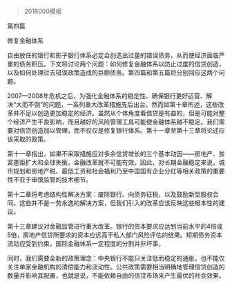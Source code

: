 # 
> 2018000模板


第四篇

修复金融体系




自由放任的银行和影子银行体系必定会创造出过量的错误债务，从而使经济面临严重的债务积压。下文将讨论两个问题：如何修复金融体系以防止过度的信贷创造，以及如何处理过去错误政策造成的巨额债务。第四篇和第五篇将分别回应这两个问题。

2007—2008年危机之后，为强化金融体系的稳定性、确保银行更好运营、解决“大而不倒”的问题，一系列重大改革措施先后出台。然而如第十章所述，这些改革并不足以创造更加稳定的经济。虽然从个体角度看借贷是有益的，但是可能对整个经济产生不良影响，而且越好的风险管理工具可能使金融体系越不稳定。我们需要对信贷创造加以管理，而不仅仅是修复银行体系。第十一章至第十三章将论述应该采取的政策。

第十一章指出，如果不采取措施应对多余信贷增长的三个基本动因——房地产、贫富差距扩大和全球失衡，金融改革就不可能有效。因此，对长期金融稳定来说，城市规划和房地产税、最低工资和社会福利乃至中国国有企业分红等相关政策的重要性不亚于审慎监管的技术细节。

第十二章将考虑结构性解决方案：废除银行、向债务征税，以及鼓励新型股权合同。这些并不是一劳永逸的解决方案，但我们引入的改革应该反映这些根本性的建议。

第十三章建议对金融监管进行重大改革。银行的资本要求应达到当前水平的4倍或5倍，房地产信贷所要求的资本应远高于私人部门风险评估的结果。短期债务资本流动应受到约束，国际金融体系一定程度的分割并非坏事。

同时，我们需要全新的政策理念：中央银行不能只关注低而稳定的通胀，也不能仅关注单家金融机构的清偿能力和流动性。公共政策需要相当明确地管理信贷创造的数量并影响其配置，也就是说，不能依赖自由的信贷市场来产生最优的社会效果。




